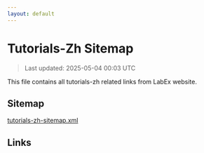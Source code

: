 ```yaml
---
layout: default
---
```


# Tutorials-Zh Sitemap

> Last updated: 2025-05-04 00:03 UTC

This file contains all tutorials-zh related links from LabEx website.

## Sitemap

[tutorials-zh-sitemap.xml](https://labex.io/tutorials-zh-sitemap.xml)

## Links

